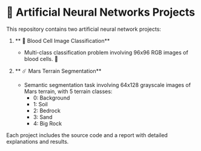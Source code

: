 # 🧠 Artificial Neural Networks Projects  

This repository contains two artificial neural network projects:

1. ** :microscope: Blood Cell Image Classification**  
   - Multi-class classification problem involving 96x96 RGB images of blood cells.   :lab_coat: 

2. ** ☄️ Mars Terrain Segmentation**  
   - Semantic segmentation task involving 64x128 grayscale images of Mars terrain, with 5 terrain classes:  
     - 0: Background  
     - 1: Soil  
     - 2: Bedrock  
     - 3: Sand  
     - 4: Big Rock  

Each project includes the source code and a report with detailed explanations and results.
